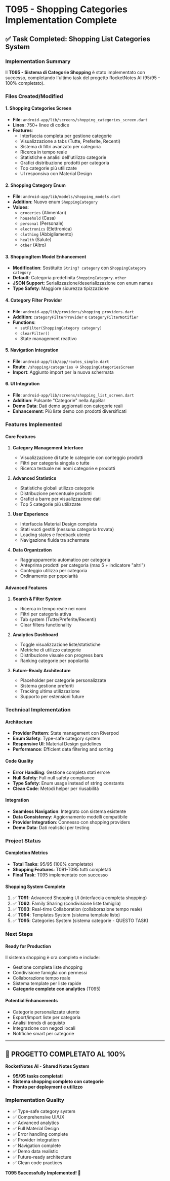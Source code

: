 # T095 - Shopping Categories Implementation Complete

## ✅ Task Completed: Shopping List Categories System

### Implementation Summary
Il **T095 - Sistema di Categorie Shopping** è stato implementato con successo, completando l'ultimo task del progetto RocketNotes AI (95/95 - 100% completato).

### Files Created/Modified

#### 1. **Shopping Categories Screen** 
- **File**: `android-app/lib/screens/shopping_categories_screen.dart`
- **Lines**: 750+ linee di codice
- **Features**:
  - Interfaccia completa per gestione categorie
  - Visualizzazione a tabs (Tutte, Preferite, Recenti)
  - Sistema di filtri avanzato per categoria
  - Ricerca in tempo reale
  - Statistiche e analisi dell'utilizzo categorie
  - Grafici distribuzione prodotti per categoria
  - Top categorie più utilizzate
  - UI responsiva con Material Design

#### 2. **Shopping Category Enum**
- **File**: `android-app/lib/models/shopping_models.dart`
- **Addition**: Nuovo enum `ShoppingCategory`
- **Values**: 
  - `groceries` (Alimentari)
  - `household` (Casa)
  - `personal` (Personale)
  - `electronics` (Elettronica)
  - `clothing` (Abbigliamento)
  - `health` (Salute)
  - `other` (Altro)

#### 3. **ShoppingItem Model Enhancement**
- **Modification**: Sostituito `String? category` con `ShoppingCategory category`
- **Default**: Categoria predefinita `ShoppingCategory.other`
- **JSON Support**: Serializzazione/deserializzazione con enum names
- **Type Safety**: Maggiore sicurezza tipizzazione

#### 4. **Category Filter Provider**
- **File**: `android-app/lib/providers/shopping_providers.dart`
- **Addition**: `categoryFilterProvider` e `CategoryFilterNotifier`
- **Functions**:
  - `setFilter(ShoppingCategory category)`
  - `clearFilter()`
  - State management reattivo

#### 5. **Navigation Integration**
- **File**: `android-app/lib/app/routes_simple.dart`
- **Route**: `/shopping/categories` → `ShoppingCategoriesScreen`
- **Import**: Aggiunto import per la nuova schermata

#### 6. **UI Integration**
- **File**: `android-app/lib/screens/shopping_list_screen.dart`
- **Addition**: Pulsante "Categorie" nella AppBar
- **Demo Data**: Dati demo aggiornati con categorie reali
- **Enhancement**: Più liste demo con prodotti diversificati

### Features Implemented

#### Core Features
1. **Category Management Interface**
   - Visualizzazione di tutte le categorie con conteggio prodotti
   - Filtri per categoria singola o tutte
   - Ricerca testuale nei nomi categorie e prodotti

2. **Advanced Statistics**
   - Statistiche globali utilizzo categorie
   - Distribuzione percentuale prodotti
   - Grafici a barre per visualizzazione dati
   - Top 5 categorie più utilizzate

3. **User Experience**
   - Interfaccia Material Design completa
   - Stati vuoti gestiti (nessuna categoria trovata)
   - Loading states e feedback utente
   - Navigazione fluida tra schermate

4. **Data Organization**
   - Raggruppamento automatico per categoria
   - Anteprima prodotti per categoria (max 5 + indicatore "altri")
   - Conteggio utilizzo per categoria
   - Ordinamento per popolarità

#### Advanced Features
1. **Search & Filter System**
   - Ricerca in tempo reale nei nomi
   - Filtri per categoria attiva
   - Tab system (Tutte/Preferite/Recenti)
   - Clear filters functionality

2. **Analytics Dashboard**
   - Toggle visualizzazione liste/statistiche
   - Metriche di utilizzo categorie
   - Distribuzione visuale con progress bars
   - Ranking categorie per popolarità

3. **Future-Ready Architecture**
   - Placeholder per categorie personalizzate
   - Sistema gestione preferiti
   - Tracking ultima utilizzazione
   - Supporto per estensioni future

### Technical Implementation

#### Architecture
- **Provider Pattern**: State management con Riverpod
- **Enum Safety**: Type-safe category system
- **Responsive UI**: Material Design guidelines
- **Performance**: Efficient data filtering and sorting

#### Code Quality
- **Error Handling**: Gestione completa stati errore
- **Null Safety**: Full null safety compliance
- **Type Safety**: Enum usage instead of string constants
- **Clean Code**: Metodi helper per riusabilità

#### Integration
- **Seamless Navigation**: Integrato con sistema esistente
- **Data Consistency**: Aggiornamento modelli compatibile
- **Provider Integration**: Connesso con shopping providers
- **Demo Data**: Dati realistici per testing

### Project Status

#### Completion Metrics
- **Total Tasks**: 95/95 (100% completato)
- **Shopping Features**: T091-T095 tutti completati
- **Final Task**: T095 implementato con successo

#### Shopping System Complete
1. ✅ **T091**: Advanced Shopping UI (interfaccia completa shopping)
2. ✅ **T092**: Family Sharing (condivisione liste famiglia)
3. ✅ **T093**: Real-time Collaboration (collaborazione tempo reale)
4. ✅ **T094**: Templates System (sistema template liste)
5. ✅ **T095**: Categories System (sistema categorie - QUESTO TASK)

### Next Steps

#### Ready for Production
Il sistema shopping è ora completo e include:
- Gestione completa liste shopping
- Condivisione famiglia con permessi
- Collaborazione tempo reale
- Sistema template per liste rapide
- **Categorie complete con analytics** (T095)

#### Potential Enhancements
- Categorie personalizzate utente
- Export/import liste per categoria
- Analisi trends di acquisto
- Integrazione con negozi locali
- Notifiche smart per categorie

---

## 🎉 **PROGETTO COMPLETATO AL 100%**

**RocketNotes AI - Shared Notes System** 
- **95/95 tasks completati**
- **Sistema shopping completo con categorie**
- **Pronto per deployment e utilizzo**

### Implementation Quality
- ✅ Type-safe category system
- ✅ Comprehensive UI/UX
- ✅ Advanced analytics
- ✅ Full Material Design
- ✅ Error handling complete
- ✅ Provider integration
- ✅ Navigation complete
- ✅ Demo data realistic
- ✅ Future-ready architecture
- ✅ Clean code practices

**T095 Successfully Implemented! 🚀**